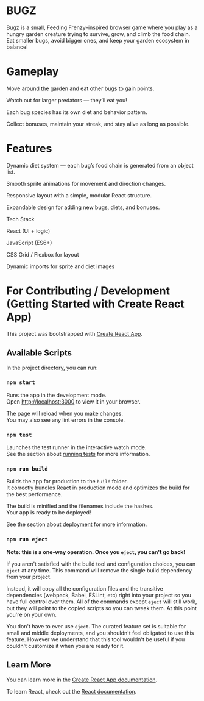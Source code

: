 
# BUGZ

Bugz is a small, Feeding Frenzy–inspired browser game where you play as a hungry garden creature trying to survive, grow, and climb the food chain. Eat smaller bugs, avoid bigger ones, and keep your garden ecosystem in balance!

# Gameplay

Move around the garden and eat other bugs to gain points.

Watch out for larger predators — they’ll eat you!

Each bug species has its own diet and behavior pattern.

Collect bonuses, maintain your streak, and stay alive as long as possible.

# Features

Dynamic diet system — each bug’s food chain is generated from an object list.

Smooth sprite animations for movement and direction changes.

Responsive layout with a simple, modular React structure.

Expandable design for adding new bugs, diets, and bonuses.


Tech Stack

React (UI + logic)

JavaScript (ES6+)

CSS Grid / Flexbox for layout

Dynamic imports for sprite and diet images




# For Contributing / Development (Getting Started with Create React App)

This project was bootstrapped with [Create React App](https://github.com/facebook/create-react-app).

## Available Scripts

In the project directory, you can run:

### `npm start`

Runs the app in the development mode.\
Open [http://localhost:3000](http://localhost:3000) to view it in your browser.

The page will reload when you make changes.\
You may also see any lint errors in the console.

### `npm test`

Launches the test runner in the interactive watch mode.\
See the section about [running tests](https://facebook.github.io/create-react-app/docs/running-tests) for more information.

### `npm run build`

Builds the app for production to the `build` folder.\
It correctly bundles React in production mode and optimizes the build for the best performance.

The build is minified and the filenames include the hashes.\
Your app is ready to be deployed!

See the section about [deployment](https://facebook.github.io/create-react-app/docs/deployment) for more information.

### `npm run eject`

**Note: this is a one-way operation. Once you `eject`, you can't go back!**

If you aren't satisfied with the build tool and configuration choices, you can `eject` at any time. This command will remove the single build dependency from your project.

Instead, it will copy all the configuration files and the transitive dependencies (webpack, Babel, ESLint, etc) right into your project so you have full control over them. All of the commands except `eject` will still work, but they will point to the copied scripts so you can tweak them. At this point you're on your own.

You don't have to ever use `eject`. The curated feature set is suitable for small and middle deployments, and you shouldn't feel obligated to use this feature. However we understand that this tool wouldn't be useful if you couldn't customize it when you are ready for it.

## Learn More

You can learn more in the [Create React App documentation](https://facebook.github.io/create-react-app/docs/getting-started).

To learn React, check out the [React documentation](https://reactjs.org/).
